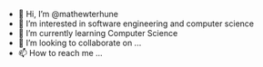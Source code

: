 - 👋 Hi, I’m @mathewterhune
- 👀 I’m interested in software engineering and computer science
- 🌱 I’m currently learning Computer Science 
- 💞️ I’m looking to collaborate on ...
- 📫 How to reach me ...

<!---
mathewterhune/mathewterhune is a ✨ special ✨ repository because its `README.md` (this file) appears on your GitHub profile.
You can click the Preview link to take a look at your changes.
--->
